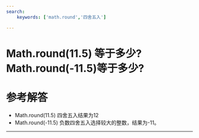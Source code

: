 ```yaml
---
search:
    keywords: ['math.round','四舍五入']

---
```



# Math.round\(11.5\) 等于多少? Math.round\(-11.5\)等于多少?

# 参考解答

* Math.round\(11.5\) 四舍五入结果为12
* Math.round\(-11.5\) 负数四舍五入选择较大的整数，结果为-11。


---

